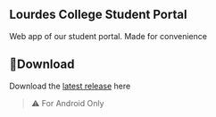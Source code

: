 ## Lourdes College Student Portal
Web app of our student portal. Made for convenience
## 💾**Download**
Download the [latest release](https://github.com/moonlighthowling616/ionic-capstone/releases) here

> ⚠️ For Android Only
